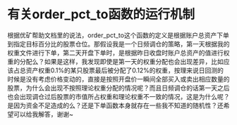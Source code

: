 # 有关order_pct_to函数的运行机制

根据优矿帮助文档里的说法，order_pct_to这个函数的定义是根据账户总资产下单到指定目标百分比的股票仓位。那假设我是一个日频调仓的策略，第一天根据我的权重文件进行下单，第二天开盘下单时，是根据昨日收盘时账户总资产的值进行权重的分配么？如果是这样，我发现即使是第一天的权重分配也会出现差异，比如应该占总资产权重0.1%的某只股票最后被分配了0.12%的权重，按理来说日回测的时候是没有考虑价格变动的，直接是按照开盘价一瞬间全部买入或卖出相应数量的股票，为什么会出现不按照理论权重分配的情况呢？而且日频调仓的话第一天之后也会出现调仓过后股票的市值所占权重和理论权重不一致的情况，这是为什么呢？是因为资金不足造成的么？还是下单函数本身就存在一些我不知道的随机性？还希望可以给我解答，谢谢~